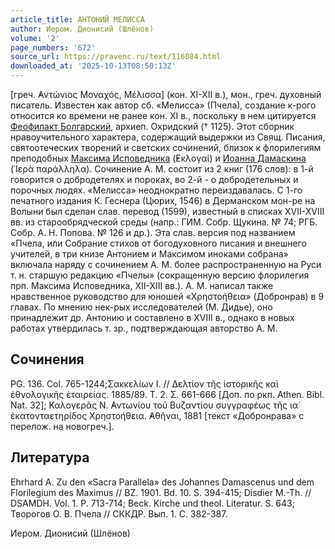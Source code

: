 ```yaml
---
article_title: АНТОНИЙ МЕЛИССА
author: Иером. Дионисий (Шлёнов)
volume: '2'
page_numbers: '672'
source_url: https://pravenc.ru/text/116084.html
downloaded_at: '2025-10-13T08:50:13Z'
---
```


[греч. ̓Αντώνιος Μοναχός, Μέλισσα] (кон. XI-XII в.), мон., греч. духовный писатель. Известен как автор сб. «Мелисса» (Пчела), создание к-рого относится ко времени не ранее кон. XI в., поскольку в нем цитируется [Феофилакт Болгарский](<https://pravenc.ru/text/Феофилакт Болгарский.html>), архиеп. Охридский († 1125). Этот сборник нравоучительного характера, содержащий выдержки из Свящ. Писания, святоотеческих творений и светских сочинений, близок к флорилегиям преподобных [Максима Исповедника](<https://pravenc.ru/text/Максим Исповедник.html>) (̓Εκλογαί) и [Иоанна Дамаскина](<https://pravenc.ru/text/ИОАНН ДАМАСКИН.html>) (῾Ιερὰ παράλληλα). Сочинение А. М. состоит из 2 книг (176 слов): в 1-й говорится о добродетелях и пороках, во 2-й - о добродетельных и порочных людях. «Мелисса» неоднократно переиздавалась. С 1-го печатного издания К. Геснера (Цюрих, 1546) в Дерманском мон-ре на Волыни был сделан слав. перевод (1599), известный в списках XVII-XVIII вв. из старообрядческой среды (напр.: ГИМ. Собр. Щукина. № 74; РГБ. Собр. А. Н. Попова. № 126 и др.). Эта слав. версия под названием «Пчела, или Собрание стихов от богодуховного писания и внешнего учителей, в три книзе Антонием и Максимом иноками собрана» включала наряду с сочинением А. М. более распространенную на Руси т. н. старшую редакцию «Пчелы» (сокращенную версию флорилегия прп. Максима Исповедника, XII-XIII вв.). А. М. написал также нравственное руководство для юношей «Χρηστοήθεια» (Добронрав) в 9 главах. По мнению нек-рых исследователей (М. Дидье), оно принадлежит др. Антонию и составлено в XVIII в., однако в новых работах утвердилась т. зр., подтверждающая авторство А. М.

## Сочинения

PG. 136. Col. 765-1244;Σακκελίων Ι. // Δελτίον τῆς ἱστορικῆς καὶ ἐθνολογικῆς ἑταιρείας. 
1885/89. T. 2. Σ. 661-666 [Доп. по ркп. Athen. Bibl. Nat. 32]; Καλογερᾶς Ν. ̓Αντωνίου τοῦ Βυζαντίου συγγραφέως τῆς ια´ ἑκατονταετηρίδος Χρηστοήθεια. ̓Αθῆναι, 1881 [текст «Добронрава» с перелож. на новогреч.].

## Литература

Ehrhard A. Zu den «Sacra Parallela» des Johannes Damascenus und dem Florilegium des Maximus // BZ. 1901. Bd. 10. S. 394-415; Disdier M.-Th. // DSAMDH. Vol. 1. P. 713-714; Beck. Kirche und theol. Literatur. S. 643; Творогов О. В. Пчела // СККДР. Вып. 1. С. 382-387.

Иером. Дионисий (Шлёнов)
